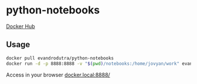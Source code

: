 # python-notebooks

[Docker Hub](https://hub.docker.com/r/evandrodutra/python-notebooks/)

## Usage

```bash
docker pull evandrodutra/python-notebooks
docker run -d -p 8888:8888 -v "$(pwd)/notebooks:/home/jovyan/work" evandrodutra/python-notebooks start-notebook.sh --NotebookApp.token='' --NotebookApp.base_url=/
```

Access in your browser [docker.local:8888/](http://docker.local:8888/tree)
